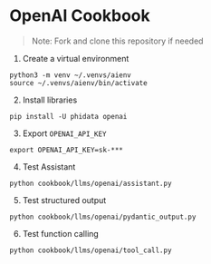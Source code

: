 # OpenAI Cookbook

> Note: Fork and clone this repository if needed

1. Create a virtual environment

```shell
python3 -m venv ~/.venvs/aienv
source ~/.venvs/aienv/bin/activate
```

2. Install libraries

```shell
pip install -U phidata openai
```

3. Export `OPENAI_API_KEY`

```text
export OPENAI_API_KEY=sk-***
```

4. Test Assistant

```shell
python cookbook/llms/openai/assistant.py
```

5. Test structured output

```shell
python cookbook/llms/openai/pydantic_output.py
```

6. Test function calling

```shell
python cookbook/llms/openai/tool_call.py
```
